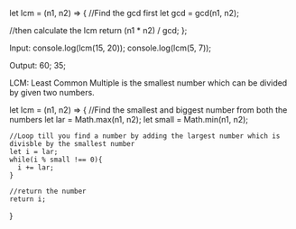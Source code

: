 let lcm = (n1, n2) => {
  //Find the gcd first
  let gcd = gcd(n1, n2);

  //then calculate the lcm
  return (n1 * n2) / gcd;
};

Input: console.log(lcm(15, 20));
console.log(lcm(5, 7));

Output: 60;
35;


LCM: Least Common Multiple is the smallest number which can be divided by given two numbers.



let lcm = (n1, n2) => {
    //Find the smallest and biggest number from both the numbers
    let lar = Math.max(n1, n2);
    let small = Math.min(n1, n2);
    
    //Loop till you find a number by adding the largest number which is divisble by the smallest number
    let i = lar;
    while(i % small !== 0){
      i += lar;
    }
    
    //return the number
    return i;
  }